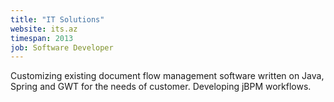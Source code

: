 ```yaml
---
title: "IT Solutions"
website: its.az
timespan: 2013
job: Software Developer
---
```


Customizing existing document flow management software written on Java, Spring and GWT for the needs of customer. Developing jBPM workflows.
